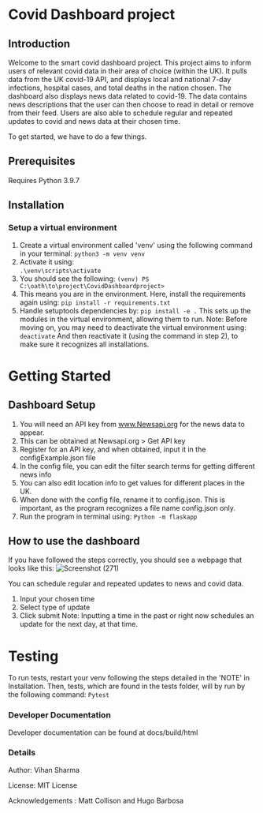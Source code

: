 # Covid Dashboard project 

## Introduction
Welcome to the smart covid dashboard project. This project aims to inform users of relevant covid data in their area of choice (within the UK). It pulls data from the UK covid-19 API, and displays local and national 7-day infections, hospital cases, and total deaths in the nation chosen. 
The dashboard also displays news data related to covid-19. The data contains news descriptions that the user can then choose to read in detail or remove from their feed. 
Users are also able to schedule regular and repeated updates to covid and news data at their chosen time. 


To get started, we have to do a few things. 
## Prerequisites
Requires Python 3.9.7
    
## Installation
### Setup a virtual environment
1. Create a virtual environment called 'venv' using the following command in your terminal:
    `python3 -m venv venv`
2. Activate it using:   
    `.\venv\scripts\activate`
3. You should see the following:
    `(venv) PS C:\oath\to\project\CovidDashboardproject>` 
4. This means you are in the environment. Here, install the requirements again using:
    `pip install -r requirements.txt` 
5. Handle setuptools dependencies by:
    `pip install -e .`
    This sets up the modules in the virtual environment, allowing them to run. 
Note: Before moving on, you may need to deactivate the virtual environment using: 
    `deactivate`
And then reactivate it (using the command in step 2), to make sure it recognizes all installations. 

    
# Getting Started
## Dashboard Setup
1. You will need an API key from www.Newsapi.org for the news data to appear. 
2. This can be obtained at Newsapi.org > Get API key
3. Register for an API key, and when obtained, input it in the configExample.json file
4. In the config file, you can edit the filter search terms for getting different news info
5. You can also edit location info to get values for different places in the UK.
6. When done with the config file, rename it to config.json. This is important, as the program recognizes a file name config.json only. 
7. Run the program in terminal using:
    `Python -m flaskapp`

## How to use the dashboard
If you have followed the steps correctly, you should see a webpage that looks like this:
![Screenshot (271)](https://user-images.githubusercontent.com/94067614/145304122-a42a5b5f-be1f-4299-8035-5f0e5fbadb67.png)

You can schedule regular and repeated updates to news and covid data. 
1. Input your chosen time
2. Select type of update
3. Click submit
Note: Inputting a time in the past or right now schedules an update for the next day, at that time.

# Testing
To run tests, restart your venv following the steps detailed in the 'NOTE' in Installation.
Then, tests, which are found in the tests folder, will by run by the following command:
    `Pytest`


### Developer Documentation
Developer documentation can be found at docs/build/html

### Details
Author: Vihan Sharma

License: MIT License

Acknowledgements : Matt Collison and Hugo Barbosa


